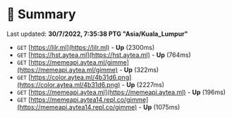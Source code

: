 # 📖 Summary
Last updated: **30/7/2022, 7:35:38 PTG "Asia/Kuala_Lumpur"**

- `GET` [https://lilr.ml](https://lilr.ml) - **Up** (2300ms)
- `GET` [https://hst.aytea.ml](https://hst.aytea.ml) - **Up** (764ms)
- `GET` [https://memeapi.aytea.ml/gimme](https://memeapi.aytea.ml/gimme) - **Up** (322ms)
- `GET` [https://color.aytea.ml/4b31d6.png](https://color.aytea.ml/4b31d6.png) - **Up** (2227ms)
- `GET` [https://memeapi.aytea.ml](https://memeapi.aytea.ml) - **Up** (196ms)
- `GET` [https://memeapi.aytea14.repl.co/gimme](https://memeapi.aytea14.repl.co/gimme) - **Up** (1075ms)
